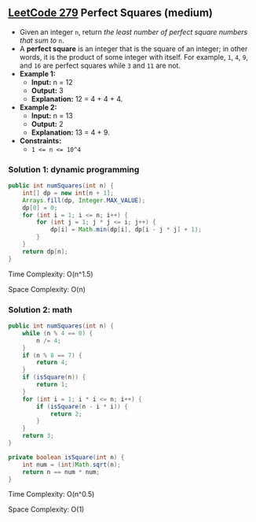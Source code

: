 ## [LeetCode 279](https://leetcode.com/problems/perfect-squares/) Perfect Squares (medium)

- Given an integer `n`, return _the least number of perfect square numbers that sum to_ `n`.
- A **perfect square** is an integer that is the square of an integer; in other words, it is the product of some integer with itself. For example, `1`, `4`, `9`, and `16` are perfect squares while `3` and `11` are not.
- **Example 1:**
    - **Input:** n = 12
    - **Output:** 3
    - **Explanation:** 12 = 4 + 4 + 4.
- **Example 2:**
    - **Input:** n = 13
    - **Output:** 2
    - **Explanation:** 13 = 4 + 9.
- **Constraints:**
    -   `1 <= n <= 10^4`

### Solution 1: dynamic programming

```java
public int numSquares(int n) {
    int[] dp = new int[n + 1];
    Arrays.fill(dp, Integer.MAX_VALUE);
    dp[0] = 0;
    for (int i = 1; i <= n; i++) {
        for (int j = 1; j * j <= i; j++) {
            dp[i] = Math.min(dp[i], dp[i - j * j] + 1);
        }
    }
    return dp[n];
}
```

Time Complexity: O(n^1.5)

Space Complexity: O(n)

### Solution 2: math

```java
public int numSquares(int n) {
    while (n % 4 == 0) {
        n /= 4;
    }
    if (n % 8 == 7) {
        return 4;
    }
    if (isSquare(n)) {
        return 1;
    }
    for (int i = 1; i * i <= n; i++) {
        if (isSquare(n - i * i)) {
            return 2;
        }
    }
    return 3;
}

private boolean isSquare(int n) {
    int num = (int)Math.sqrt(n);
    return n == num * num;
}
```

Time Complexity: O(n^0.5)

Space Complexity: O(1)